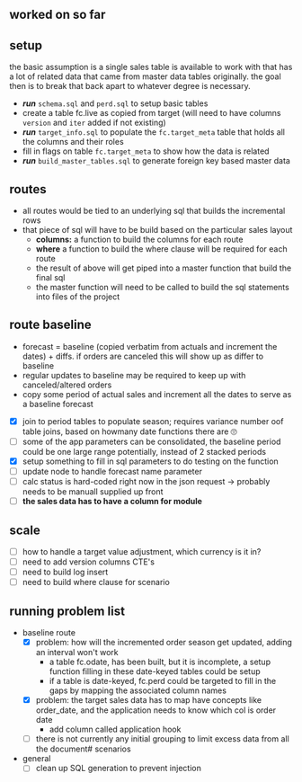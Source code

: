 ## worked on so far

setup
----------------------------------------------------------------------------------------------------------------------------------------------------
the basic assumption is a single sales table is available to work with that has a lot of related data that came from master data tables originally.
the goal then is to break that back apart to whatever degree is necessary.

* _**run**_ `schema.sql` and `perd.sql` to setup basic tables
* create a table fc.live as copied from target (will need to have columns `version` and `iter` added if not existing)
* _**run**_ `target_info.sql` to populate the `fc.target_meta` table that holds all the columns and their roles
* fill in flags on table `fc.target_meta` to show how the data is related
* _**run**_ `build_master_tables.sql` to generate foreign key based master data


routes
----------------------------------------------------------------------------------------------------------------------------------------------------
* all routes would be tied to an underlying sql that builds the incremental rows
* that piece of sql will have to be build based on the particular sales layout
    * **columns:** a function to build the columns for each route
    * **where** a function to build the where clause will be required for each route
    * the result of above will get piped into a master function that build the final sql
    * the master function will need to be called to build the sql statements into files of the project


route baseline
----------------------------------------------------------------------------------------------------------------------------------------------------
* forecast = baseline (copied verbatim from actuals and increment the dates) + diffs. if orders are canceled this will show up as differ to baseline
* regular updates to baseline may be required to keep up with canceled/altered orders
* copy some period of actual sales and increment all the dates to serve as a baseline forecast

- [x] join to period tables to populate season; requires variance number oof table joins, based on howmany date functions there are 🙄
- [ ] some of the app parameters can be consolidated, the baseline period could be one large range potentially, instead of 2 stacked periods
- [x] setup something to fill in sql parameters to do testing on the function
- [ ] update node to handle forecast name parameter
- [ ] calc status is hard-coded right now in the json request -> probably needs to be manuall supplied up front
- [ ] **the sales data has to have a column for module**

scale
----------------------------------------------------------------------------------------------------------------------------------------------------
- [ ] how to handle a target value adjustment, which currency is it in?
- [ ] need to add version columns CTE's
- [ ] need to build log insert
- [ ] need to build where clause for scenario

running problem list
----------------------------------------------------------------------------------------------------------------------------------------------------
* baseline route
    - [x] problem: how will the incremented order season get updated, adding an interval won't work
        * a table fc.odate, has been built, but it is incomplete, a setup function filling in these date-keyed tables could be setup
        * if a table is date-keyed, fc.perd could be targeted to fill in the gaps by mapping the associated column names
    - [x] problem: the target sales data has to map have concepts like order_date, and the application needs to know which col is order date
        * add column called application hook
    - [ ] there is not currently any initial grouping to limit excess data from all the document# scenarios
* general
    - [ ] clean up SQL generation to prevent injection
